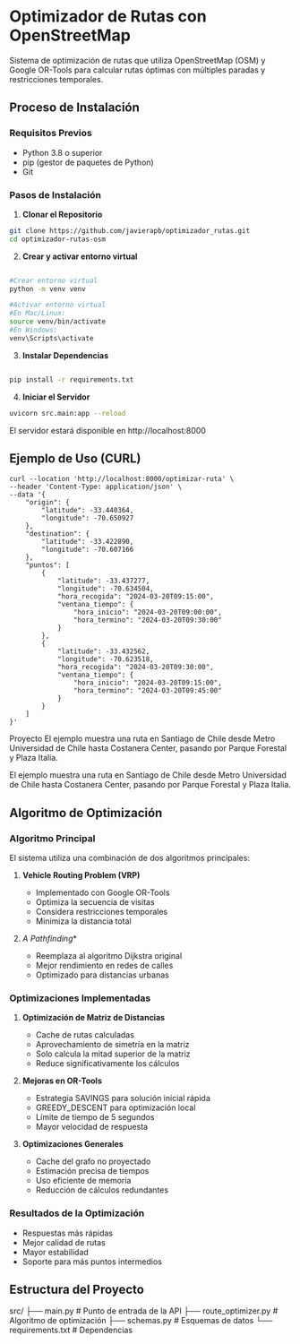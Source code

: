 # Optimizador de Rutas con OpenStreetMap

Sistema de optimización de rutas que utiliza OpenStreetMap (OSM) y Google OR-Tools para calcular rutas óptimas con múltiples paradas y restricciones temporales.

## Proceso de Instalación

### Requisitos Previos
- Python 3.8 o superior
- pip (gestor de paquetes de Python)
- Git

### Pasos de Instalación

1. **Clonar el Repositorio**
```bash
git clone https://github.com/javierapb/optimizador_rutas.git
cd optimizador-rutas-osm
```
2. **Crear y activar entorno virtual**

```bash

#Crear entorno virtual
python -m venv venv

#Activar entorno virtual
#En Mac/Linux:
source venv/bin/activate
#En Windows:
venv\Scripts\activate
```
3. **Instalar Dependencias**
```bash

pip install -r requirements.txt
```

4. **Iniciar el Servidor**
```bash
uvicorn src.main:app --reload
```
El servidor estará disponible en http://localhost:8000

## Ejemplo de Uso (CURL)

```
curl --location 'http://localhost:8000/optimizar-ruta' \
--header 'Content-Type: application/json' \
--data '{
    "origin": {
        "latitude": -33.440364,
        "longitude": -70.650927
    },
    "destination": {
        "latitude": -33.422890,
        "longitude": -70.607166
    },
    "puntos": [
        {
            "latitude": -33.437277,
            "longitude": -70.634504,
            "hora_recogida": "2024-03-20T09:15:00",
            "ventana_tiempo": {
                "hora_inicio": "2024-03-20T09:00:00",
                "hora_termino": "2024-03-20T09:30:00"
            }
        },
        {
            "latitude": -33.432562,
            "longitude": -70.623518,
            "hora_recogida": "2024-03-20T09:30:00",
            "ventana_tiempo": {
                "hora_inicio": "2024-03-20T09:15:00",
                "hora_termino": "2024-03-20T09:45:00"
            }
        }
    ]
}'
```
Proyecto
El ejemplo muestra una ruta en Santiago de Chile desde Metro Universidad de Chile hasta Costanera Center, pasando por Parque Forestal y Plaza Italia.



El ejemplo muestra una ruta en Santiago de Chile desde Metro Universidad de Chile hasta Costanera Center, pasando por Parque Forestal y Plaza Italia.

## Algoritmo de Optimización

### Algoritmo Principal
El sistema utiliza una combinación de dos algoritmos principales:

1. **Vehicle Routing Problem (VRP)**
   - Implementado con Google OR-Tools
   - Optimiza la secuencia de visitas
   - Considera restricciones temporales
   - Minimiza la distancia total

2. **A* Pathfinding**
   - Reemplaza al algoritmo Dijkstra original
   - Mejor rendimiento en redes de calles
   - Optimizado para distancias urbanas

### Optimizaciones Implementadas

1. **Optimización de Matriz de Distancias**
   - Cache de rutas calculadas
   - Aprovechamiento de simetría en la matriz
   - Solo calcula la mitad superior de la matriz
   - Reduce significativamente los cálculos

2. **Mejoras en OR-Tools**
   - Estrategia SAVINGS para solución inicial rápida
   - GREEDY_DESCENT para optimización local
   - Límite de tiempo de 5 segundos
   - Mayor velocidad de respuesta

3. **Optimizaciones Generales**
   - Cache del grafo no proyectado
   - Estimación precisa de tiempos
   - Uso eficiente de memoria
   - Reducción de cálculos redundantes

### Resultados de la Optimización
- Respuestas más rápidas
- Mejor calidad de rutas
- Mayor estabilidad
- Soporte para más puntos intermedios

## Estructura del Proyecto

src/
├── main.py # Punto de entrada de la API
├── route_optimizer.py # Algoritmo de optimización
├── schemas.py # Esquemas de datos
└── requirements.txt # Dependencias
